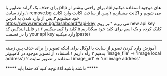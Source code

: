 برای حذف بک گراند تصاویر با php برای راحتی بیشتر از api های موجود استفاده میکنیم
۱.وارد سایت remove.bg می شویم و اکانت میسازیم
۲.پس از ساخت اکانت وارد اکانت خود میشویم
۳.پس از وارد شدن به آدرس https://www.remove.bg/dashboard#api-key  می رویم
۴.بر روی new api key کلیک کرده و یک اسم برای کلید خود میگذاریم
۵.کلید را کپی میکنیم
۶.در فایل ایندکس کد را در قسمت your api key وارد میکنیم(paste)
--------------  ----------------------  ---------------------------------  -----------------------------------------
 آموزش وارد کردن تصویر از سایت یا لوکال
 برای اینکه تصویر را برای حذف پس زمینه بدهیم ۲ راه داریم
 ۱.استفاده از تصویر موجود در کامپیوتر 
 'image_file' => 'image local address')
 ۲.استفاده از تصویر سایت
 image_url' => 'url image address'


*****  توجه کنید که حتما باید ssl داشته باشید *****

